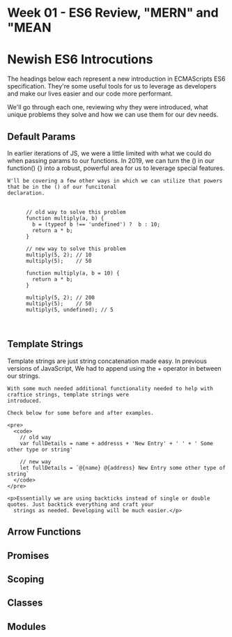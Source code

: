 <!DOCTYPE html>
<html lang="en">

<head>
  <meta charset="UTF-8">
  <meta name="viewport" content="width=device-width, initial-scale=1.0">
  <meta http-equiv="X-UA-Compatible" content="ie=edge">
  <title>Week 01</title>
</head>

<body>
  <h1>Week 01 - ES6 Review, "MERN" and "MEAN</h1>

  <h1>Newish ES6 Introcutions</h1>

  <p>
    The headings below each represent a new introduction in ECMAScripts ES6 specification. They're some useful tools for
    us to leverage as developers and make our lives easier and our code more performant.
  </p>

  <p>
    We'll go through each one, reviewing why they were introduced, what unique problems they solve and how we can use
    them for our dev needs.
  </p>

  <h2>
    Default Params
  </h2>

  <p>
    In earlier iterations of JS, we were a little limited with what we could do when passing params to our functions. In
    2019, we can turn the () in our function() {} into a robust, powerful area for us to leverage special features.

    W'll be covering a few other ways in which we can utilize that powers that be in the () of our funcitonal
    declaration.
  </p>

  <pre>
    <code>
      // old way to solve this problem
      function multiply(a, b) {
        b = (typeof b !== 'undefined') ?  b : 10;
        return a * b;
      }

      // new way to solve this problem
      multiply(5, 2); // 10
      multiply(5);    // 50

      function multiply(a, b = 10) {
        return a * b;
      }

      multiply(5, 2); // 200
      multiply(5);    // 50
      multiply(5, undefined); // 5
    </code>
  </pre>

  <h2>
    Template Strings
  </h2>

  <p>
    Template strings are just string concatenation made easy. In previous versions of JavaScript, We had to append using
    the + operator in between our strings.

    With some much needed additional functionality needed to help with craftice strings, template strings were
    introduced.

    Check below for some before and after examples.

    <pre>
      <code>
        // old way
        var fullDetails = name + addresss + 'New Entry' + ' ' + ' Some other type or string'

        // new way 
        let fullDetails = `@{name} @{address} New Entry some other type of string`
      </code>
    </pre>

    <p>Essentially we are using backticks instead of single or double quotes. Just backtick everything and craft your
      strings as needed. Developing will be much easier.</p>
  </p>

  <h2>
    Arrow Functions
  </h2>

  <h2>
    Promises
  </h2>

  <h2>
    Scoping
  </h2>

  <h2>
    Classes
  </h2>

  <h2>
    Modules
  </h2>

  <script src="./es6.js"></script>

</body>

</html>